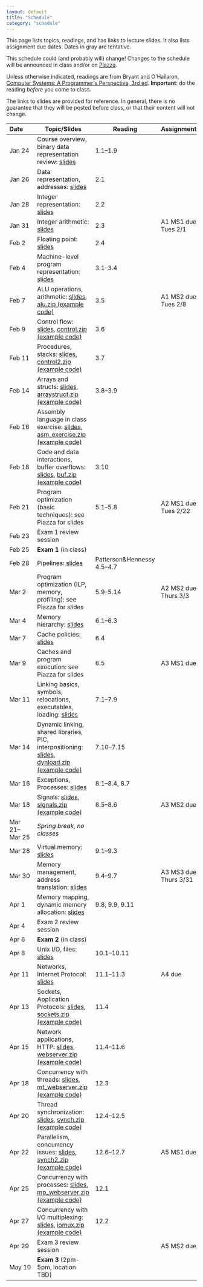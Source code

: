 ```yaml
---
layout: default
title: "Schedule"
category: "schedule"
---
```


This page lists topics, readings, and has links to lecture slides.
It also lists assignment due dates.  Dates <span class="tentative">in
gray</span> are tentative.

This schedule could (and probably will) change!  Changes
to the schedule will be announced in class and/or on
[Piazza](https://piazza.com/jhu/spring2022/601229).

Unless otherwise indicated, readings are from Bryant and
O'Hallaron, [Computer Systems: A Programmer's Perspective, 3rd
ed](https://csapp.cs.cmu.edu/).  **Important**: do the reading *before*
you come to class.

The links to slides are provided for reference.  In general, there is no
guarantee that they will be posted before class, or that their content
will not change.

Date&nbsp;&nbsp;&nbsp;&nbsp;&nbsp; | Topic/Slides | Reading | Assignment
------------------ | ------------ | ------- | ----------
Jan 24 | Course overview, binary data representation review: [slides](lectures/lecture01-public.pdf) | 1.1–1.9 | 
Jan 26 | Data representation, addresses: [slides](lectures/lecture02-public.pdf) | 2.1 | 
Jan 28 | Integer representation: [slides](lectures/lecture03-public.pdf) | 2.2 | 
Jan 31 | Integer arithmetic: [slides](lectures/lecture04-public.pdf) | 2.3 | A1 MS1 due Tues 2/1
Feb 2 | Floating point: [slides](lectures/lecture05-public.pdf) | 2.4 | 
Feb 4 | Machine-level program representation: [slides](lectures/lecture06-public.pdf) | 3.1–3.4 | 
Feb 7 | ALU operations, arithmetic: [slides](lectures/lecture07-public.pdf), [alu.zip (example code)](lectures/alu.zip) | 3.5 | A1 MS2 due Tues 2/8
Feb 9 | Control flow: [slides](lectures/lecture08-public.pdf), [control.zip (example code)](lectures/control.zip) | 3.6 | 
Feb 11 | Procedures, stacks: [slides](lectures/lecture09-public.pdf), [control2.zip (example code)](lectures/control2.zip) | 3.7 | 
Feb 14 | Arrays and structs: [slides](lectures/lecture10-public.pdf), [arraystruct.zip (example code)](lectures/arraystruct.zip) | 3.8–3.9 | 
Feb 16 | Assembly language in class exercise: [slides](lectures/assembly-public.pdf), [asm_exercise.zip (example code)](lectures/asm_exercise.zip) |  | 
Feb 18 | Code and data interactions, buffer overflows: [slides](lectures/lecture11-public.pdf), [buf.zip (example code)](lectures/buf.zip) | 3.10 | 
Feb 21 | Program optimization (basic techniques): see Piazza for slides | 5.1–5.8 | A2 MS1 due Tues 2/22
Feb 23 | Exam 1 review session |  | 
Feb 25 | **Exam 1** (in class) |  | 
Feb 28 | Pipelines: [slides](lectures/lecture13-public.pdf) | Patterson&amp;Hennessy 4.5–4.7 | 
Mar 2 | Program optimization (ILP, memory, profiling): see Piazza for slides | 5.9–5.14 | A2 MS2 due Thurs 3/3
Mar 4 | Memory hierarchy: [slides](lectures/lecture15-public.pdf) | 6.1–6.3 | 
Mar 7 | Cache policies: [slides](lectures/lecture16-public.pdf) | 6.4 | 
Mar 9 | Caches and program execution: see Piazza for slides | 6.5 | A3 MS1 due
Mar 11 | Linking basics, symbols, relocations, executables, loading: [slides](lectures/lecture18-public.pdf) | 7.1–7.9 | 
Mar 14 | Dynamic linking, shared libraries, PIC, interpositioning: [slides](lectures/lecture19-public.pdf), [dynload.zip (example code)](lectures/dynload.zip) | 7.10–7.15 | 
Mar 16 | Exceptions, Processes: [slides](lectures/lecture20-public.pdf) | 8.1–8.4, 8.7 | 
Mar 18 | Signals: [slides](lectures/lecture21-public.pdf), [signals.zip (example code)](lectures/signals.zip) | 8.5–8.6 | A3 MS2 due
Mar 21–Mar 25 | *Spring break, no classes* |  | 
Mar 28 | Virtual memory: [slides](lectures/lecture22-public.pdf) | 9.1–9.3 | 
Mar 30 | Memory management, address translation: [slides](lectures/lecture23-public.pdf) | 9.4–9.7 | A3 MS3 due Thurs 3/31
Apr 1 | Memory mapping, dynamic memory allocation: [slides](lectures/lecture24-public.pdf) | 9.8, 9.9, 9.11 | 
Apr 4 | Exam 2 review session |  | 
Apr 6 | **Exam 2** (in class) |  | 
Apr 8 | Unix I/O, files: [slides](lectures/lecture25-public.pdf) | 10.1–10.11 | 
Apr 11 | Networks, Internet Protocol: [slides](lectures/lecture26-public.pdf) | 11.1–11.3 | A4 due
Apr 13 | Sockets, Application Protocols: [slides](lectures/lecture27-public.pdf), [sockets.zip (example code)](lectures/sockets.zip) | 11.4 | 
Apr 15 | Network applications, HTTP: [slides](lectures/lecture28-public.pdf), [webserver.zip (example code)](lectures/webserver.zip) | 11.4–11.6 | 
Apr 18 | Concurrency with threads: [slides](lectures/lecture30-public.pdf), [mt_webserver.zip (example code)](lectures/mt_webserver.zip) | 12.3 | 
Apr 20 | Thread synchronization: [slides](lectures/lecture31-public.pdf), [synch.zip (example code)](lectures/synch.zip) | 12.4–12.5 | 
Apr 22 | Parallelism, concurrency issues: [slides](lectures/lecture33-public.pdf), [synch2.zip (example code)](lectures/synch2.zip) | 12.6–12.7 | A5 MS1 due
Apr 25 | Concurrency with processes: [slides](lectures/lecture29-public.pdf), [mp_webserver.zip (example code)](lectures/mp_webserver.zip) | 12.1 | 
Apr 27 | Concurrency with I/O multiplexing: [slides](lectures/lecture32-public.pdf), [iomux.zip (example code)](lectures/iomux.zip) | 12.2 | 
Apr 29 | Exam 3 review session |  | A5 MS2 due
May 10 | **Exam 3** (2pm-5pm, location TBD) |  | 
